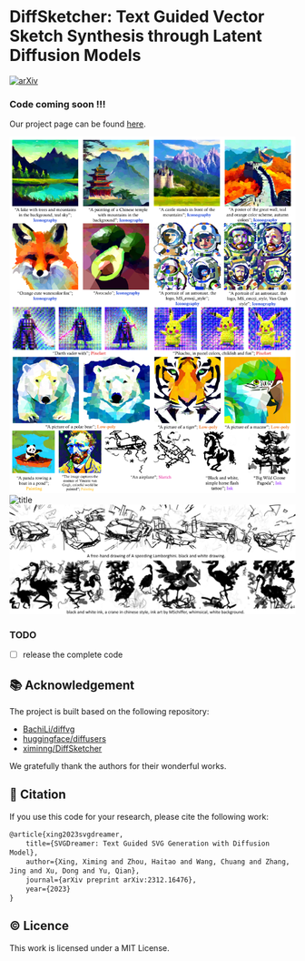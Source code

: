 # DiffSketcher: Text Guided Vector Sketch Synthesis through Latent Diffusion Models

[![arXiv](https://img.shields.io/badge/arXiv-2312.16476-b31b1b.svg)](https://arxiv.org/abs/2312.16476)

### Code coming soon !!!

Our project page can be found [here](https://ximinng.github.io/DiffSketcher-project/).

![title](./assets/teaser1.png)
![title](./assets/teaser2.png)
![title](./assets/teaser3.png)

### TODO

- [ ] release the complete code

## :books: Acknowledgement

The project is built based on the following repository:

- [BachiLi/diffvg](https://github.com/BachiLi/diffvg)
- [huggingface/diffusers](https://github.com/huggingface/diffusers)
- [ximinng/DiffSketcher](https://github.com/ximinng/DiffSketcher)

We gratefully thank the authors for their wonderful works.

## :paperclip: Citation

If you use this code for your research, please cite the following work:

```
@article{xing2023svgdreamer,
    title={SVGDreamer: Text Guided SVG Generation with Diffusion Model},
    author={Xing, Ximing and Zhou, Haitao and Wang, Chuang and Zhang, Jing and Xu, Dong and Yu, Qian},
    journal={arXiv preprint arXiv:2312.16476},
    year={2023}
}
```

## :copyright: Licence

This work is licensed under a MIT License.